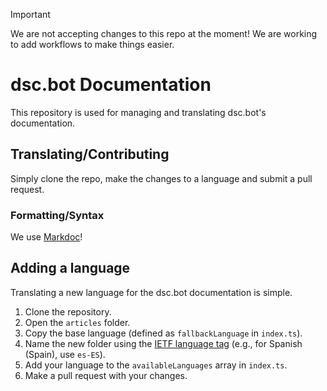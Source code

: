 > [!IMPORTANT]
> We are not accepting changes to this repo at the moment! We are working to add workflows to make things easier.

# dsc.bot Documentation

This repository is used for managing and translating dsc.bot's documentation.

## Translating/Contributing

Simply clone the repo, make the changes to a language and submit a pull request.

### Formatting/Syntax

We use [Markdoc](https://markdoc.dev/docs/syntax)!

## Adding a language

Translating a new language for the dsc.bot documentation is simple.

1. Clone the repository.
2. Open the `articles` folder.
3. Copy the base language (defined as `fallbackLanguage` in `index.ts`).
4. Name the new folder using the [IETF language tag](https://en.wikipedia.org/wiki/IETF_language_tag) (e.g., for Spanish (Spain), use `es-ES`).
5. Add your language to the `availableLanguages` array in `index.ts`.
6. Make a pull request with your changes.
